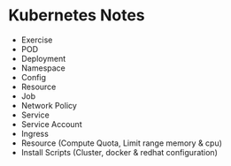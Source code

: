 # Kubernetes Notes 

- Exercise
- POD
- Deployment
- Namespace
- Config
- Resource
- Job
- Network Policy
- Service
- Service Account
- Ingress
- Resource (Compute Quota, Limit range memory & cpu)
- Install Scripts (Cluster, docker & redhat configuration)
